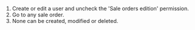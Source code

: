 1.  Create or edit a user and uncheck the 'Sale orders edition'
    permission.
2.  Go to any sale order.
3.  None can be created, modified or deleted.
